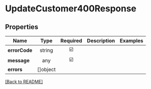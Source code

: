 # UpdateCustomer400Response



## Properties

| Name | Type | Required | Description | Examples |
|------------|:-------------:|:-------------:|-------------|:-------------:|
| **errorCode** | string | ☑️ |  | | |
**message** | any | ☑️ |  | | |
**errors** | []object |  |  | | |



[[Back to README]](../../README.md)